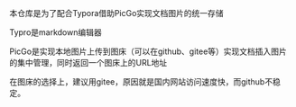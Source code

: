 本仓库是为了配合Typora借助PicGo实现文档图片的统一存储

Typro是markdown编辑器

PicGo是实现本地图片上传到图床（可以在github、gitee等）实现文档插入图片的集中管理，同时返回一个图床上的URL地址

在图床的选择上，建议用gitee，原因就是国内网站访问速度快，而github不稳定。

